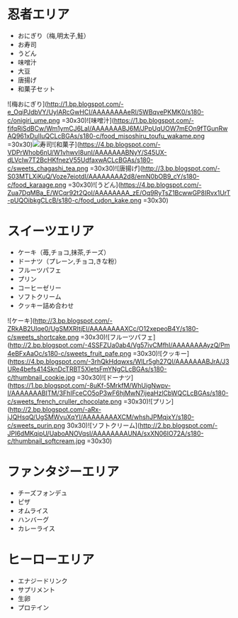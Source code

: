 # 忍者エリア
* おにぎり（梅,明太子,鮭）
* お寿司
* うどん
* 味噌汁
* 大豆
* 唐揚げ
* 和菓子セット

![梅おにぎり](http://1.bp.blogspot.com/-e_OqiPJdbVY/UylARcGwHCI/AAAAAAAAeRI/5WBqvePKMK0/s180-c/onigiri_ume.png =30x30)![味噌汁](https://1.bp.blogspot.com/-fifqRiSdBCw/Wm1ymCJ6LaI/AAAAAAABJ6M/JPpUqUOW7mEOn9fTGunRwAQ961xDuIIuQCLcBGAs/s180-c/food_misoshiru_toufu_wakame.png =30x30)![寿司](http://2.bp.blogspot.com/-RB1mDuQvGkI/USyJ0W9QfKI/AAAAAAAAObc/Idip0N8CFUw/s180-c/nigirizushi_moriawase.png　=30x30)![和菓子](https://4.bp.blogspot.com/-VDPrWhob6nU/W1vhwvI8unI/AAAAAAABNyY/S45UX-dLVcIw7T2BcHKfnezV55UdfaxwACLcBGAs/s180-c/sweets_chagashi_tea.png =30x30)![唐揚げ](http://3.bp.blogspot.com/-S03MTLXiKuQ/Voze7eiotdI/AAAAAAAA2d8/emN0bOB9_cY/s180-c/food_karaage.png =30x30)![うどん](https://4.bp.blogspot.com/-Zua7DqMBa_E/WCqr92t2QoI/AAAAAAAA_zE/Oq9RyTsZ1BcwwGP8IRvx1UrT-pUQOibkgCLcB/s180-c/food_udon_kake.png =30x30)

# スイーツエリア
* ケーキ（苺,チョコ,抹茶,チーズ）
* ドーナツ（プレーン,チョコ,きな粉）
* フルーツパフェ
* プリン
* コーヒーゼリー
* ソフトクリーム
* クッキー詰め合わせ

![ケーキ](http://3.bp.blogspot.com/-ZRkAB2UIqe0/UgSMXRltjEI/AAAAAAAAXCc/O12xepeoB4Y/s180-c/sweets_shortcake.png =30x30)![フルーツパフェ](http://2.bp.blogspot.com/-4SSFZUa0ab4/Vg57ivCMfhI/AAAAAAAAyzQ/Pm4eBFxAaOc/s180-c/sweets_fruit_pafe.png =30x30)![クッキー](https://4.bp.blogspot.com/-3rhQkHdqwxs/WlLr5gh27QI/AAAAAAABJrA/J3URe4befs414SknDcTRBT5XletsFmYNgCLcBGAs/s180-c/thumbnail_cookie.jpg =30x30)![ドーナツ](https://1.bp.blogspot.com/-8uKf-5MrkfM/WhUigNwpv-I/AAAAAAABITM/3FhIFceCO5oP3wF6hjMwN7ijeaHzlCbWQCLcBGAs/s180-c/sweets_french_cruller_chocolate.png =30x30)![プリン](http://2.bp.blogspot.com/-aRx-jJQHsqQ/UgSMWvuXqYI/AAAAAAAAXCM/whshJPMqjxY/s180-c/sweets_purin.png 30x30)![ソフトクリーム](http://2.bp.blogspot.com/-JPI6dMKqipU/UaboANOVqsI/AAAAAAAAUNA/sxXN06IO72A/s180-c/thumbnail_softcream.jpg =30x30)

# ファンタジーエリア
* チーズフォンデュ
* ピザ
* オムライス
* ハンバーグ
* カレーライス

# ヒーローエリア
* エナジードリンク
* サプリメント
* 生卵
* プロテイン
